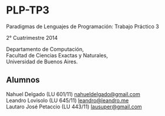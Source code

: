 PLP-TP3
=======

Paradigmas de Lenguajes de Programación: Trabajo Práctico 3

2° Cuatrimestre 2014

Departamento de Computación,  
Facultad de Ciencias Exactas y Naturales,  
Universidad de Buenos Aires.

Alumnos
-------

Nahuel Delgado (LU 601/11) [nahueldelgado@gmail.com](mailto:nahueldelgado@gmail.com)  
Leandro Lovisolo (LU 645/11) [leandro@leandro.me](mailto:leandro@leandro.me)  
Lautaro José Petaccio (LU 443/11) [lausuper@gmail.com](mailto:lausuper@gmail.com)
